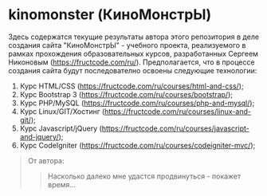 # kinomonster (КиноМонстрЫ)
Здесь содержатся текущие результаты автора этого репозитория в деле создания сайта "КиноМонстрЫ" - учебного проекта, реализуемого в рамках прохождения образовательных курсов, разработанных Сергеем Никоновым (https://fructcode.com/ru/).
Предполагается, что в процессе создания сайта будут последователно освоены следующие технологии:
1. Курс HTML/CSS (https://fructcode.com/ru/courses/html-and-css/); 
2. Курс Bootstrap 3 (https://fructcode.com/ru/courses/bootstrap/);
3. Курс PHP/MySQL (https://fructcode.com/ru/courses/php-and-mysql/);
4. Курс Linux/GIT/Хостинг (https://fructcode.com/ru/courses/linux-and-git/);
5. Курс Javascript/jQuery (https://fructcode.com/ru/courses/javascript-and-jquery/);
6. Курс CodeIgniter (https://fructcode.com/ru/courses/codeigniter-mvc/);
>От автора:
>>Насколько далеко мне удастся продвинуться - покажет время...
